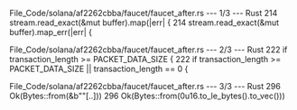 File_Code/solana/af2262cbba/faucet/faucet_after.rs --- 1/3 --- Rust
214     stream.read_exact(&mut buffer).map(|err| {                                                                                                           214     stream.read_exact(&mut buffer).map_err(|err| {

File_Code/solana/af2262cbba/faucet/faucet_after.rs --- 2/3 --- Rust
222     if transaction_length >= PACKET_DATA_SIZE {                                                                                                          222     if transaction_length >= PACKET_DATA_SIZE || transaction_length == 0 {

File_Code/solana/af2262cbba/faucet/faucet_after.rs --- 3/3 --- Rust
296                         Ok(Bytes::from(&b""[..]))                                                                                                        296                         Ok(Bytes::from(0u16.to_le_bytes().to_vec()))

